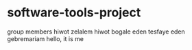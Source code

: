 # software-tools-project
group members
 hiwot zelalem
 hiwot bogale
 eden tesfaye
 eden gebremariam
 hello, it is me